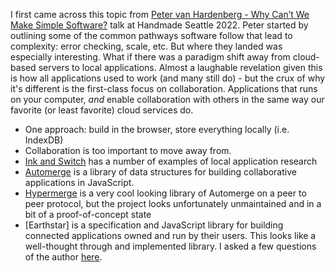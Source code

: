 I first came across this topic from [Peter van Hardenberg - Why Can’t We Make Simple Software?](https://vimeo.com/780013486) talk at Handmade Seattle 2022. Peter started by outlining some of the common pathways software follow that lead to complexity: error checking, scale, etc. But where they landed was especially interesting. What if there was a paradigm shift away from cloud-based servers to local applications. Almost a laughable revelation given this is how all applications used to work (and many still do) - but the crux of why it's different is the first-class focus on collaboration. Applications that runs on your computer, *and* enable collaboration with others in the same way our favorite (or least favorite) cloud services do.

- One approach: build in the browser, store everything locally (i.e. IndexDB)
- Collaboration is too important to move away from.
- [Ink and Switch](https://www.inkandswitch.com/) has a number of examples of local application research
- [Automerge](https://github.com/automerge/automerge) is a library of data structures for building collaborative applications in JavaScript.
- [Hypermerge](https://github.com/automerge/hypermerge) is a very cool looking library of Automerge on a peer to peer protocol, but the project looks unfortunately unmaintained and in a bit of a proof-of-concept state
- [Earthstar] is a specification and JavaScript library for building connected applications owned and run by their users. This looks like a well-thought through and implemented library. I asked a few questions of the author [here](https://werm.world/web/@gwil@post.lurk.org/109636942063057203).
